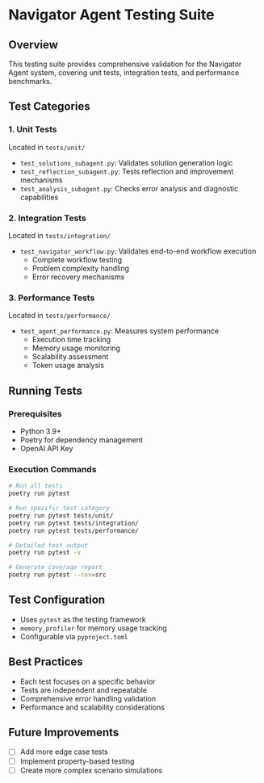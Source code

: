 # Navigator Agent Testing Suite

## Overview
This testing suite provides comprehensive validation for the Navigator Agent system, covering unit tests, integration tests, and performance benchmarks.

## Test Categories

### 1. Unit Tests
Located in `tests/unit/`
- `test_solutions_subagent.py`: Validates solution generation logic
- `test_reflection_subagent.py`: Tests reflection and improvement mechanisms
- `test_analysis_subagent.py`: Checks error analysis and diagnostic capabilities

### 2. Integration Tests
Located in `tests/integration/`
- `test_navigator_workflow.py`: Validates end-to-end workflow execution
  - Complete workflow testing
  - Problem complexity handling
  - Error recovery mechanisms

### 3. Performance Tests
Located in `tests/performance/`
- `test_agent_performance.py`: Measures system performance
  - Execution time tracking
  - Memory usage monitoring
  - Scalability assessment
  - Token usage analysis

## Running Tests

### Prerequisites
- Python 3.9+
- Poetry for dependency management
- OpenAI API Key

### Execution Commands
```bash
# Run all tests
poetry run pytest

# Run specific test category
poetry run pytest tests/unit/
poetry run pytest tests/integration/
poetry run pytest tests/performance/

# Detailed test output
poetry run pytest -v

# Generate coverage report
poetry run pytest --cov=src
```

## Test Configuration
- Uses `pytest` as the testing framework
- `memory_profiler` for memory usage tracking
- Configurable via `pyproject.toml`

## Best Practices
- Each test focuses on a specific behavior
- Tests are independent and repeatable
- Comprehensive error handling validation
- Performance and scalability considerations

## Future Improvements
- [ ] Add more edge case tests
- [ ] Implement property-based testing
- [ ] Create more complex scenario simulations
